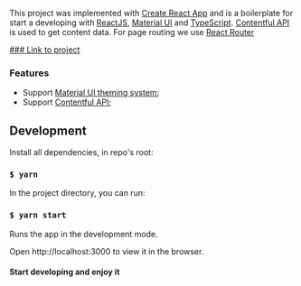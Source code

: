 This project was implemented with [Create React App](https://github.com/facebook/create-react-app) and is a boilerplate for start a developing with [ReactJS](https://reactjs.org/), [Material UI](https://mui.com/) and [TypeScript](https://www.typescriptlang.org/).
[Contentful API](https://www.contentful.com/) is used to get content data.
For page routing we use [React Router](https://reactrouter.com/) 


[### Link to project](https://elizpn.github.io/react-typical-challenges/)



### Features

-  Support [Material UI theming system](https://mui.com/customization/theming/);
- Support [Contentful API](https://www.contentful.com/developers/docs/platforms/);






## Development

Install all dependencies, in repo's root:

### `$ yarn`

In the project directory, you can run:

### `$ yarn start`

Runs the app in the development mode.

Open http://localhost:3000 to view it in the browser.

#### Start developing and enjoy it
